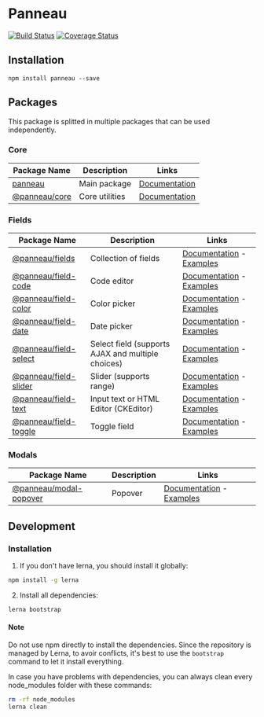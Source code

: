 Panneau
============

[![Build Status](https://travis-ci.org/Folkloreatelier/panneau-js.svg?branch=master)](https://travis-ci.org/Folkloreatelier/panneau-js)
[![Coverage Status](https://coveralls.io/repos/github/Folkloreatelier/panneau-js/badge.svg?branch=master)](https://coveralls.io/github/Folkloreatelier/panneau-js?branch=master)

## Installation
```
npm install panneau --save
```

## Packages
This package is splitted in multiple packages that can be used independently.

### Core

| Package Name | Description | Links |
| ------------ | ----------- | ----- |
| [panneau](https://github.com/Folkloreatelier/panneau-js/tree/master/packages/panneau) | Main package |  [Documentation](https://github.com/Folkloreatelier/panneau-js/tree/master/packages/panneau/) |
| [@panneau/core](https://github.com/Folkloreatelier/panneau-js/tree/master/packages/core) | Core utilities |  [Documentation](https://github.com/Folkloreatelier/panneau-js/tree/master/packages/core/) |

### Fields

| Package Name | Description | Links |
| ------------ | ----------- | ----- |
| [@panneau/fields](https://github.com/Folkloreatelier/panneau-js/tree/master/fields/fields) | Collection of fields |  [Documentation](https://github.com/Folkloreatelier/panneau-js/tree/master/fields/fields/) - [Examples](https://folkloreatelier.github.io/panneau-js/?selectedKind=FieldsGroup&selectedStory=simple) |
| [@panneau/field-code](https://github.com/Folkloreatelier/panneau-js/tree/master/fields/code) | Code editor |  [Documentation](https://github.com/Folkloreatelier/panneau-js/tree/master/fields/code/) - [Examples](https://folkloreatelier.github.io/panneau-js/?selectedKind=Fields%2FCode&selectedStory=simple) |
| [@panneau/field-color](https://github.com/Folkloreatelier/panneau-js/tree/master/fields/color) | Color picker |  [Documentation](https://github.com/Folkloreatelier/panneau-js/tree/master/fields/color/) - [Examples](https://folkloreatelier.github.io/panneau-js/?selectedKind=Fields%2FColor&selectedStory=simple) |
| [@panneau/field-date](https://github.com/Folkloreatelier/panneau-js/tree/master/fields/date) | Date picker |  [Documentation](https://github.com/Folkloreatelier/panneau-js/tree/master/fields/date/) - [Examples](https://folkloreatelier.github.io/panneau-js/?selectedKind=Fields%2FDate&selectedStory=simple) |
| [@panneau/field-select](https://github.com/Folkloreatelier/panneau-js/tree/master/fields/select) | Select field (supports AJAX and multiple choices) |  [Documentation](https://github.com/Folkloreatelier/panneau-js/tree/master/fields/select/) - [Examples](https://folkloreatelier.github.io/panneau-js/?selectedKind=Fields%2FSelect&selectedStory=simple) |
| [@panneau/field-slider](https://github.com/Folkloreatelier/panneau-js/tree/master/fields/slider) | Slider (supports range) |  [Documentation](https://github.com/Folkloreatelier/panneau-js/tree/master/fields/slider/) - [Examples](https://folkloreatelier.github.io/panneau-js/?selectedKind=Fields%2FSlider&selectedStory=simple) |
| [@panneau/field-text](https://github.com/Folkloreatelier/panneau-js/tree/master/fields/text) | Input text or HTML Editor (CKEditor) |  [Documentation](https://github.com/Folkloreatelier/panneau-js/tree/master/fields/text/) - [Examples](https://folkloreatelier.github.io/panneau-js/?selectedKind=Fields%2FText&selectedStory=simple) |
| [@panneau/field-toggle](https://github.com/Folkloreatelier/panneau-js/tree/master/fields/toggle) | Toggle field |  [Documentation](https://github.com/Folkloreatelier/panneau-js/tree/master/fields/toggle/) - [Examples](https://folkloreatelier.github.io/panneau-js/?selectedKind=Fields%2FToggle&selectedStory=simple) |

### Modals

| Package Name | Description | Links |
| ------------ | ----------- | ----- |
| [@panneau/modal-popover](https://github.com/Folkloreatelier/panneau-js/tree/master/modals/popover) | Popover |  [Documentation](https://github.com/Folkloreatelier/panneau-js/tree/master/modals/popover/) - [Examples](https://folkloreatelier.github.io/panneau-js/?selectedKind=Modals%2FPopover&selectedStory=simple) |


## Development

### Installation

1. If you don't have lerna, you should install it globally:
```bash
npm install -g lerna
```

2. Install all dependencies:
```bash
lerna bootstrap
```

#### Note
Do not use npm directly to install the dependencies. Since the repository is managed by Lerna, to avoir conflicts, it's best to use the `bootstrap` command to let it install everything.

In case you have problems with dependencies, you can always clean every node_modules folder with these commands:

```bash
rm -rf node_modules
lerna clean
```
